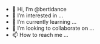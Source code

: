 - 👋 Hi, I’m @bertidance
- 👀 I’m interested in ...
- 🌱 I’m currently learning ...
- 💞️ I’m looking to collaborate on ...
- 📫 How to reach me ...

<!---
bertidance/bertidance is a ✨ special ✨ repository because its `README.md` (this file) appears on your GitHub profile.
You can click the Preview link to take a look at your changes.
--->
